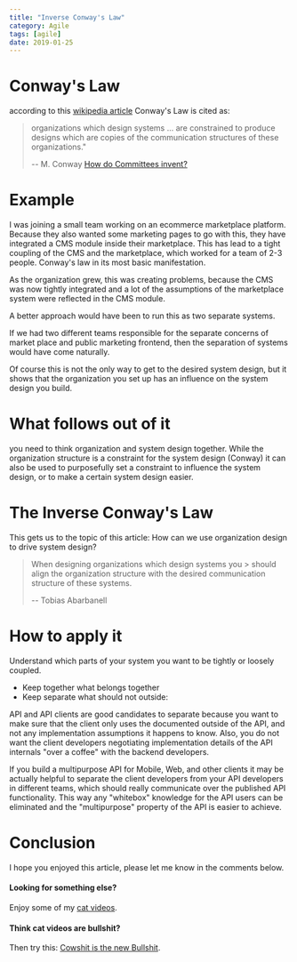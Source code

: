 ```yaml
---
title: "Inverse Conway's Law"
category: Agile
tags: [agile]
date: 2019-01-25
---
```



# Conway's Law

according to this [wikipedia article](https://en.wikipedia.org/wiki/Conway%27s_law)
Conway's Law is cited as:

> organizations which design systems ... are 
> constrained to produce designs which are copies of 
> the communication structures of these organizations."
>
>  -- M. Conway [How do Committees invent?](http://www.melconway.com/Home/Committees_Paper.html)

# Example

I was joining a small team working on an ecommerce 
marketplace platform. Because they also wanted some 
marketing pages to go with this, they have integrated a 
CMS module inside their marketplace. This has lead to a 
tight coupling of the CMS and the marketplace, which 
worked for a team of 2-3 people. Conway's law in its 
most basic manifestation.

As the organization grew, this was creating problems, 
because the CMS was now tightly integrated and a lot of 
the assumptions of the marketplace system were 
reflected in the CMS module.

A better approach would have been to run this as two 
separate systems. 

If we had two different teams responsible for the 
separate concerns of market place and public marketing 
frontend, then the separation of systems would have 
come naturally.

Of course this is not the only way to get to the 
desired system design, but it shows that the 
organization you set up has an influence on the system 
design you build.

# What follows out of it

you need to think organization and system design together. While the organization structure is a constraint for the system design (Conway) it can also be used to purposefully set a constraint to influence the system design, or to make a certain system design easier. 

# The Inverse Conway's Law

This gets us to the topic of this article: How can we use organization design to drive system design? 

> When designing organizations which design systems you > should align the organization structure with the 
> desired communication structure of these systems.
> 
> -- Tobias Abarbanell

# How to apply it

Understand which parts of your system you want to be tightly or loosely coupled.

- Keep together what belongs together
- Keep separate what should not outside: 

API and API clients are good candidates to separate
because you want to make sure that the client only 
uses the documented outside of the API, and not any
implementation assumptions it happens to know. Also,
you do not want the client developers negotiating
implementation details of the API internals "over a
coffee" with the backend developers.

If you build a multipurpose API for Mobile, Web, and
other clients it may be actually helpful to separate
the client developers from your API developers in different teams, which should really communicate over the published API
functionality. This way any "whitebox" knowledge for
the API users can be eliminated and the "multipurpose"
property of the API is easier to achieve.

# Conclusion

I hope you enjoyed this article, please let me know in the comments below.

#### Looking for something else? 
Enjoy some of my [cat videos](https://www.youtube.com/watch?v=YPZPXDizUkU&list=PLyu5cHg7bWPjyymUCRJcpN_-fyoZzvlWh).

#### Think cat videos are bullshit? 
Then try this: [Cowshit is the new Bullshit](https://www.youtube.com/watch?v=bLTNhu8izu0).




